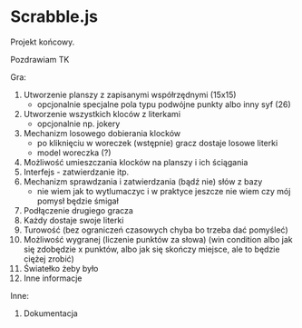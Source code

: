 # Scrabble.js
Projekt końcowy.

Pozdrawiam
TK

Gra:
1. Utworzenie planszy z zapisanymi współrzędnymi (15x15)
    - opcjonalnie specjalne pola typu podwójne punkty albo inny syf (26)
2. Utworzenie wszystkich kloców z literkami
    - opcjonalnie np. jokery
3. Mechanizm losowego dobierania klocków
    - po kliknięciu w woreczek (wstępnie) gracz dostaje losowe literki
    - model woreczka (?)
4. Możliwość umieszczania klocków na planszy i ich ściągania
5. Interfejs - zatwierdzanie itp.
5. Mechanizm sprawdzania i zatwierdzania (bądź nie) słów z bazy
    - nie wiem jak to wytlumaczyc i w praktyce jeszcze nie wiem czy mój pomysł będzie śmigał
6. Podłączenie drugiego gracza
7. Każdy dostaje swoje literki
8. Turowość (bez ograniczeń czasowych chyba bo trzeba dać pomyśleć)
9. Możliwość wygranej (liczenie punktów za słowa) (win condition albo jak się zdobędzie x punktów, albo jak się skończy miejsce, ale to będzie ciężej zrobić)
10. Światełko żeby było
11. Inne informacje

Inne:
1. Dokumentacja